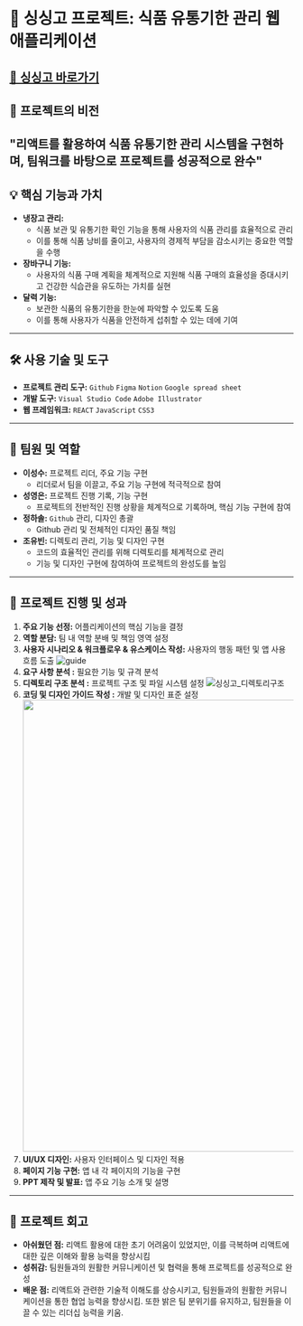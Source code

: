 # 🍅 싱싱고 프로젝트: 식품 유통기한 관리 웹 애플리케이션
[**🔗 싱싱고 바로가기**](https://sslee1210.github.io/singsinggo/)
---
## 🎯 프로젝트의 비전
"리액트를 활용하여 식품 유통기한 관리 시스템을 구현하며, 팀워크를 바탕으로 프로젝트를 성공적으로 완수"
---
## 💡 핵심 기능과 가치
- **냉장고 관리:** 
  - 식품 보관 및 유통기한 확인 기능을 통해 사용자의 식품 관리를 효율적으로 관리
  - 이를 통해 식품 낭비를 줄이고, 사용자의 경제적 부담을 감소시키는 중요한 역할을 수행
- **장바구니 기능:** 
  - 사용자의 식품 구매 계획을 체계적으로 지원해 식품 구매의 효율성을 증대시키고 건강한 식습관을 유도하는 가치를 실현
- **달력 기능:** 
  - 보관한 식품의 유통기한을 한눈에 파악할 수 있도록 도움
  - 이를 통해 사용자가 식품을 안전하게 섭취할 수 있는 데에 기여
---
## 🛠 사용 기술 및 도구
- **프로젝트 관리 도구:** `Github` `Figma` `Notion` `Google spread sheet`
- **개발 도구:** `Visual Studio Code` `Adobe Illustrator`
- **웹 프레임워크:** `REACT` `JavaScript` `CSS3`
---
## 👥 팀원 및 역할
- **이성수:** 프로젝트 리더, 주요 기능 구현
  - 리더로서 팀을 이끌고, 주요 기능 구현에 적극적으로 참여
- **성영은:** 프로젝트 진행 기록, 기능 구현
  - 프로젝트의 전반적인 진행 상황을 체계적으로 기록하며, 핵심 기능 구현에 참여
- **정하솔:** `Github` 관리, 디자인 총괄
  - Github 관리 및 전체적인 디자인 품질 책임
- **조유빈:** 디렉토리 관리, 기능 및 디자인 구현
  - 코드의 효율적인 관리를 위해 디렉토리를 체계적으로 관리
  - 기능 및 디자인 구현에 참여하여 프로젝트의 완성도를 높임
---
## 🚀 프로젝트 진행 및 성과
1. **주요 기능 선정:** 어플리케이션의 핵심 기능을 결정
2. **역할 분담:** 팀 내 역할 분배 및 책임 영역 설정
3. **사용자 시나리오 & 워크플로우 & 유스케이스 작성:** 사용자의 행동 패턴 및 앱 사용 흐름 도출
   ![guide](https://github.com/sslee1210/singsinggo/assets/142865231/1a18a70f-b0d1-49e5-8f87-bd4ae4124b71)
4. **요구 사항 분석 :** 필요한 기능 및 규격 분석
5. **디렉토리 구조 분석 :** 프로젝트 구조 및 파일 시스템 설정
   ![싱싱고_디렉토리구조](https://github.com/sslee1210/singsinggo/assets/142865231/80138372-0c3f-4966-83d7-cae99d345f5c)
6. **코딩 및 디자인 가이드 작성 :** 개발 및 디자인 표준 설정
   <img src="https://github.com/sslee1210/singsinggo/assets/142865231/5ef7e00d-1a5b-4a03-a944-5c7908b1a044" width="800" height="auto"/>
7. **UI/UX 디자인:** 사용자 인터페이스 및 디자인 적용
8. **페이지 기능 구현:** 앱 내 각 페이지의 기능을 구현
9. **PPT 제작 및 발표:** 앱 주요 기능 소개 및 설명
---
## 🎈 프로젝트 회고
- **아쉬웠던 점:** 리액트 활용에 대한 초기 어려움이 있었지만, 이를 극복하며 리액트에 대한 깊은 이해와 활용 능력을 향상시킴
- **성취감:** 팀원들과의 원활한 커뮤니케이션 및 협력을 통해 프로젝트를 성공적으로 완성
- **배운 점:** 리액트와 관련한 기술적 이해도를 상승시키고, 팀원들과의 원활한 커뮤니케이션을 통한 협업 능력을 향상시킴. 또한 밝은 팀 분위기를 유지하고, 팀원들을 이끌 수 있는 리더십 능력을 키움.
